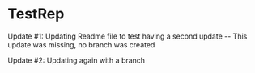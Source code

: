 # TestRep

Update #1: Updating Readme file to test having a second update -- This update was missing, no branch was created

Update #2: Updating again with a branch